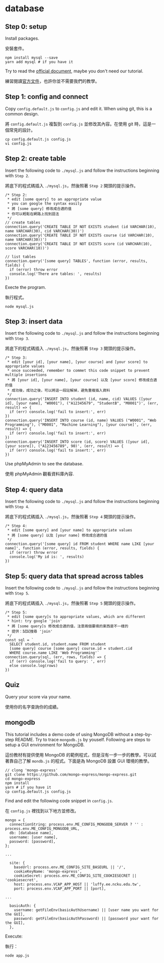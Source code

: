 # database

## Step 0: setup

Install packages.

安裝套件。

```
npm install mysql --save
yarn add mysql # if you have it
```

Try to read the [official document](https://www.npmjs.com/package/mysql), maybe you don't need our tutorial.

練習閱讀[官方文件](https://www.npmjs.com/package/mysql)，也許你並不需要我們的教學。

## Step 1: config and connect

Copy `config.default.js` to `config.js` and edit it.  When using git, this is a common design.

將 `config.default.js` 複製到 `config.js` 並修改其內容。在使用 git 時，這是一個常見的設計。

```
cp config.default.js config.js
vi config.js
```

## Step 2: create table 

Insert the following code to `./mysql.js` and follow the instructions beginning with `Step 2`.

將底下的程式碼插入 `./mysql.js`，然後照著 `Step 2` 開頭的提示操作。

```
/* Step 2:
 * edit [some query] to an appropriate value
 * you can google the syntax easily
 * 將 [some query] 修改成合適的值
 * 你可以輕鬆在網路上找到語法
 */
// create tables
connection.query('CREATE TABLE IF NOT EXISTS student (id VARCHAR(10), name VARCHAR(30), cid VARCHAR(30))')
connection.query('CREATE TABLE IF NOT EXISTS course (id VARCHAR(10), name VARCHAR(30))')
connection.query('CREATE TABLE IF NOT EXISTS score (id VARCHAR(10), score VARCHAR(10))')

// list tables
connection.query('[some query] TABLES', function (error, results, fields) {
  if (error) throw error
  console.log('There are tables: ', results)
})
```

Execte the program.

執行程式。

```
node mysql.js
```

## Step 3: insert data

Insert the following code to `./mysql.js` and follow the instructions beginning with `Step 3`.

將底下的程式碼插入 `./mysql.js`，然後照著 `Step 3` 開頭的提示操作。

```
/* Step 3:
 * edit [your id], [your name], [your course] and [your score] to appropriate values
 * once succeeded, remember to commet this code snippet to prevent multiple insertions
 * 將 [your id], [your name], [your course] 以及 [your score] 修改成合適的值
 * 成功後，成功之後，可以將這一段註解掉，避免重複插入資料
 */
connection.query('INSERT INTO student (id, name, cid) VALUES ([your id], [your name], "W0001"), ("A12345679", "StudentB", "M0001")', (err, result) => {
  if (err) console.log('fail to insert:', err)
})
connection.query('INSERT INTO course (id, name) VALUES ("W0001", "Web Programming"), ("M0001", "Machine Learning"), [your course]', (err, result) => {
  if (err) console.log('fail to insert:', err)
})
connection.query('INSERT INTO score (id, score) VALUES ([your id], [your score]), ("A123456789", 90)', (err, result) => {
  if (err) console.log('fail to insert:', err)
})
```

Use phpMyAdmin to see the database.

使用 phpMyAdmin 觀看資料庫內容.

## Step 4: query data

Insert the following code to `./mysql.js` and follow the instructions beginning with `Step 4`.

將底下的程式碼插入 `./mysql.js`，然後照著 `Step 4` 開頭的提示操作。

```
/* Step 4:
 * edit [some query] and [your name] to appropriate values
 * 將 [some query] 以及 [your name] 修改成合適的值
 */
connection.query('[some query] id FROM student WHERE name LIKE [your name]', function (error, results, fields) {
  if (error) throw error
  console.log('My id is: ', results)
})
```

## Step 5: query data that spread across tables

Insert the following code to `./mysql.js` and follow the instructions beginning with `Step 5`.

將底下的程式碼插入 `./mysql.js`，然後照著 `Step 5` 開頭的提示操作。

```
/* Step 5:
 * edit [some query]s to appropriate values, which are different
 * hint: try google 'join'
 * 將 [some query]s 修改成合適的值，注意兩個要填的東西是不一樣的
 * 提供：試試搜尋 'join'
 */
const sql = `
  SELECT student.id, student.name FROM student
  [some query] course [some query] course.id = student.cid
  WHERE course.name LIKE 'Web Programming'`
connection.query(sql, (err, rows, fields) => {
  if (err) console.log('fail to query: ', err)
  else console.log(rows)
})
```

## Quiz

Query your score via your name.

使用你的名字查詢你的成績。

## mongodb

This tutorial includes a demo code of using MongoDB without a step-by-step README.  Try to trace `mongodb.js` by youself.  Following are steps to setup a GUI environment for MongoDB.

這份教材有提供使用 MongoDB 的範例程式，但是沒有一步一步的教學。可以試著靠自己了解 `mondb.js` 的程式。下面是為 MongoDB 設置 GUI 環境的教學。


```
// clong 'mongo-express'
git clone https://github.com/mongo-express/mongo-express.git
cd mongo-express
npm install
yarn # if you have it
cp config.default.js config.js
```

Find and edit the following code snippet in `config.js`.

在 `config.js` 裡找到以下地方並修改。

```
mongo = {
  connectionString: process.env.ME_CONFIG_MONGODB_SERVER ? '' : process.env.ME_CONFIG_MONGODB_URL,
  db: [database name],
  username: [user name],
  password: [password],
};

...

  site: {
    baseUrl: process.env.ME_CONFIG_SITE_BASEURL || '/',
    cookieKeyName: 'mongo-express',
    cookieSecret: process.env.ME_CONFIG_SITE_COOKIESECRET || 'cookiesecret',
    host: process.env.VCAP_APP_HOST || 'luffy.ee.ncku.edu.tw',
    port: process.env.VCAP_APP_PORT || [port],

...

  basicAuth: {
    username: getFileEnv(basicAuthUsername) || [user name you want for the GUI],
    password: getFileEnv(basicAuthPassword) || [password your want for the GUI],
  },
```

Execute:

執行：

```
node app.js
```
